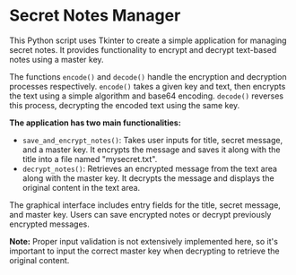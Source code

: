 # Secret Notes Manager

This Python script uses Tkinter to create a simple application for managing secret notes. It provides functionality to encrypt and decrypt text-based notes using a master key.

The functions `encode()` and `decode()` handle the encryption and decryption processes respectively. `encode()` takes a given key and text, then encrypts the text using a simple algorithm and base64 encoding. `decode()` reverses this process, decrypting the encoded text using the same key.

**The application has two main functionalities:**
- `save_and_encrypt_notes()`: Takes user inputs for title, secret message, and a master key. It encrypts the message and saves it along with the title into a file named "mysecret.txt".
- `decrypt_notes()`: Retrieves an encrypted message from the text area along with the master key. It decrypts the message and displays the original content in the text area.

The graphical interface includes entry fields for the title, secret message, and master key. Users can save encrypted notes or decrypt previously encrypted messages.

**Note:** Proper input validation is not extensively implemented here, so it's important to input the correct master key when decrypting to retrieve the original content.

